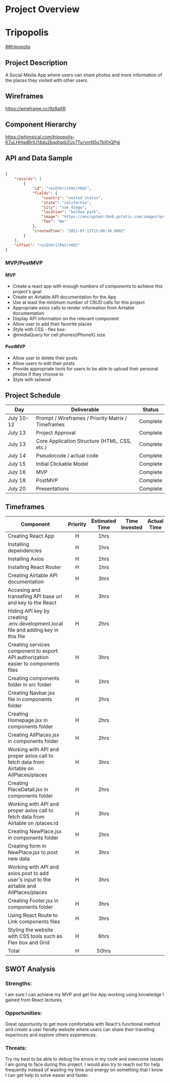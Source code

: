 
# Project Overview

# Tripopolis

[##tripopolis](https://tripopolis.netlify.app/) 

## Project Description
A Social Media App where users can share photos and more information of the places they visited with other users. 



## Wireframes

https://wireframe.cc/9z8aXR

## Component Hierarchy
https://whimsical.com/tripopolis-K7uLHHgdRrtU14du2bqdtg@2Ux7TurymN5o7bXhQPgj

## API and Data Sample

```json

{
    "records": [
        {
            "id": "recEVXrilPmCrYKDC",
            "fields": {
                "country": "united states",
                "state": "california",
                "city": "san diego",
                "location": "balboa park",
                "image": "https://encrypted-tbn0.gstatic.com/images?q=tbn:ANd9GcTzbeq247_lSXhrjxJDwJfnw2qmGn-BMwEMaw&usqp=CAU",
                "fee": "No"
            },
            "createdTime": "2021-07-13T15:00:34.000Z"
        }
    ],
    "offset": "recEVXrilPmCrYKDC"
}
```

### MVP/PostMVP



#### MVP 
- Create a react app with enough numbers of components to achieve this project's goal
- Create an Airtable API documentation for the App
- Use at least the minimum number of CRUD calls for this project
- Appropriate axios calls to render information from Airtable documentation 
- Display API information on the relevant component 
- Allow user to add their favorite places
- Style with CSS - flex box-
- @mediaQuery for cell phones(iPhoneX) size

#### PostMVP  

- Allow user to delete their posts
- Allow users to edit their posts
- Provide appropriate tools for users to be able to upload their personal photos if they choose to
- Style with tailwind

## Project Schedule

|  Day | Deliverable | Status
|---|---| ---|
|July 10-12| Prompt / Wireframes / Priority Matrix / Timeframes | Complete
|July 13| Project Approval | Complete
|July 13| Core Application Structure (HTML, CSS, etc.) | Complete
|July 14| Pseudocode / actual code | Complete
|July 15| Initial Clickable Model  | Complete
|July 16| MVP | Complete
|July 18| PostMVP | Complete
|July 20| Presentations | Complete

## Timeframes

| Component | Priority | Estimated Time | Time Invested | Actual Time |
| --- | :---: |  :---: | :---: | :---: |
| Creating React App | H | 1hrs|  | |
| Installing dependencies  | H | 1hrs|  |  |
| Installing Axios | H | 1hrs|  |  |
| Installing React Router | H | 1hrs|  |  |
| Creating Airtable API documentation | H |3hrs|  |  |
| Accesing and transefing API base url and key to the React | H | 3hrs |  |  |
| Hiding API key by creating .env.development.local file and adding key in this file | H | 2hrs|  |  |
| Creating services component to export API authorization easier to components files | H | 3hrs|  |  |
| Creating components folder in src folder| H | 1hrs|  |  |
| Creating Navbar.jsx file in components folder | H | 2hrs|  | |
| Creating Homepage.jsx in components folder | H | 2hrs|  | |
| Creating AllPlaces.jsx in components folder | H | 2hrs |  | |
| Working with API and proper axios call to fetch data from Airtable on AllPlaces/places | H | 3hrs|  |  |
| Creating PlaceDetail.jsx in components folder | H | 2hrs|  | |
| Working with API and proper axios call to fetch data from Airtable on /places:id | H | 3hrs|  |  |
| Creating NewPlace.jsx in components folder| H | 2hrs|  | |
| Creating form in NewPlace.jsx to post new data | H | 3hrs |  |  |
| Working with API and axios.post to add user's input to the airtable and AllPlaces/places | H | 3hrs|  |  |
| Creating Footer.jsx in components folder | H | 3hrs |  | |
| Using React Route to Link components files | H | 3hrs|  |  |
| Styling the website with CSS tools such as Flex box and Grid | H | 6hrs|  |  |
| Total | H | 50hrs |  |  |

## SWOT Analysis

### Strengths:
I am sure I can achieve my MVP and get the App working using knowledge I gained from React lectures.

### Opportunities:
Great opportunity to get more comfortable with React's functional method and create a user fiendly website where users can share their travelling experinces and explore others experiences.

### Threats:
 Try my best to be able to debug the errors in my code and overcome issues I am going to face during this project. I would also try to reach out for help frequently instead of wasting my time and energy on something that I know I can get help to solve easier and faster.
